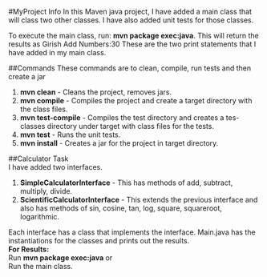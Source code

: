 #MyProject Info
In this Maven java project, I have added a main class that will class two other classes.
I have also added unit tests for those classes.

To execute the main class, run: **mvn package exec:java**.
This will return the results as
Girish
Add Numbers:30
These are the two print statements that I have added in my main class.

##Commands
 These commands are to clean, compile, run tests and then create a jar

1. **mvn clean** - Cleans the project, removes jars.
2. **mvn compile** - Compiles the project and create a target directory with the class files.
3. **mvn test-compile** - Compiles the test directory and creates a tes-classes directory under target with class files for the tests.
4. **mvn test** - Runs the unit tests.
5. **mvn install** - Creates a jar for the project in target directory.

##Calculator Task  
I have added two interfaces.  
1. **SimpleCalculatorInterface** - This has methods of add, subtract, multiply, divide.  
2. **ScientificCalculatorInterface** - This extends the previous interface and also has methods of sin, cosine, tan, log, square, squareroot, logarithmic.

Each interface has a class that implements the interface. Main.java has the instantiations for the classes and prints out the results.  
**For Results:**  
Run **mvn package exec:java** or  
Run the main class.
